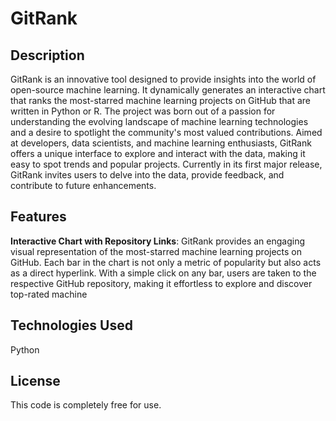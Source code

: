 # GitRank

## Description

GitRank is an innovative tool designed to provide insights into the world of open-source machine learning. It dynamically generates an interactive chart that ranks the most-starred machine learning projects on GitHub that are written in Python or R. The project was born out of a passion for understanding the evolving landscape of machine learning technologies and a desire to spotlight the community's most valued contributions. Aimed at developers, data scientists, and machine learning enthusiasts, GitRank offers a unique interface to explore and interact with the data, making it easy to spot trends and popular projects. Currently in its first major release, GitRank invites users to delve into the data, provide feedback, and contribute to future enhancements.

## Features

**Interactive Chart with Repository Links**: GitRank provides an engaging visual representation of the most-starred machine learning projects on GitHub. Each bar in the chart is not only a metric of popularity but also acts as a direct hyperlink. With a simple click on any bar, users are taken to the respective GitHub repository, making it effortless to explore and discover top-rated machine


## Technologies Used

Python

## License

This code is completely free for use.
